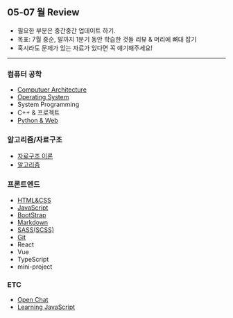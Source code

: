 ## 05-07 월 Review

- 필요한 부분은 중간중간 업데이트 하기.
- 목표: 7월 중순, 말까지 1분기 동안 학습한 것들 리뷰 & 머리에 뼈대 잡기
- 혹시라도 문제가 있는 자료가 있다면 꼭 얘기해주세요!

<hr>

### 컴퓨터 공학

- [Computuer Architecture](https://bit.ly/2YE9ZRD)
- [Operating System](https://bit.ly/3dmi2XX)
- System Programming
- C++ & 프로젝트
- [Python & Web](https://bit.ly/2Mp5uD4)

### 알고리즘/자료구조

- [자료구조 이론](https://bit.ly/2ZbDcne)
- [알고리즘](https://bit.ly/3gr1LCO)

### 프론트엔드

- [HTML&CSS](https://bit.ly/2Wggp85)
- [JavaScript](https://bit.ly/3cdvXOq)
- [BootStrap](https://bit.ly/3h3qopn)
- [Markdown](https://bit.ly/2YgF6AX)
- [SASS(SCSS)](https://bit.ly/2Yt44x5)
- [Git](https://bit.ly/2XQcOyc)
- React
- Vue
- TypeScript
- mini-project

### ETC

- [Open Chat](https://bit.ly/2zpO0Dd)
- [Learning JavaScript](https://bit.ly/36HpGtj)
